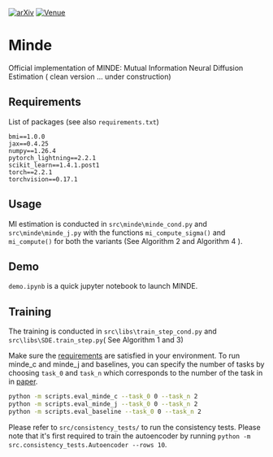 

[![arXiv](https://img.shields.io/badge/arXiv-2310.09031-b31b1b.svg)](https://arxiv.org/abs/2310.09031)
[![Venue](https://img.shields.io/badge/venue-ICLR_2024-darkblue)](https://iclr.cc/virtual/2024/poster/19605)

# Minde
Official implementation of MINDE: Mutual Information Neural Diffusion Estimation 
( clean version ... under construction)

## Requirements
List of packages (see also `requirements.txt`)

```
bmi==1.0.0
jax==0.4.25
numpy==1.26.4
pytorch_lightning==2.2.1
scikit_learn==1.4.1.post1
torch==2.2.1
torchvision==0.17.1
```


## Usage

MI estimation is conducted in `src\minde\minde_cond.py` and `src\minde\minde_j.py` with the functions `mi_compute_sigma()` and `mi_compute()` for both the variants (See Algorithm 2 and Algorithm 4 ).

## Demo 


`demo.ipynb` is a quick jupyter notebook to launch MINDE.

## Training


The training is conducted in `src\libs\train_step_cond.py` and `src\libs\SDE.train_step.py`( See Algorithm 1 and 3) 


Make sure the [requirements](#requirements) are satisfied in your environment. To run minde_c and minde_j and baselines, you can specify the number of tasks by choosing `task_0` and `task_n` which corresponds to the number of the task in in  [paper](https://arxiv.org/abs/2306.11078). 

```bash
python -m scripts.eval_minde_c --task_0 0 --task_n 2
python -m scripts.eval_minde_j --task_0 0 --task_n 2
python -m scripts.eval_baseline --task_0 0 --task_n 2

```

Please refer to `src/consistency_tests/` to run the consistency tests. Please note that it's first required to train the autoencoder by running `python -m src.consistency_tests.Autoencoder --rows 10`.


